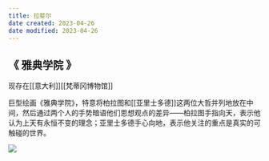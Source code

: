 ```yaml
---
title: 拉斐尔
date created: 2023-04-26
date modified: 2023-04-26
---
```


## 《 雅典学院 》

现存在[[意大利]][[梵蒂冈博物馆]]

巨型绘画《雅典学院》，特意将柏拉图和[[亚里士多德]]这两位大哲并列地放在中间，然后通过两个人的手势暗语他们思想观点的差异——柏拉图手指向天，表示他认为上天有永恒不变的理念；亚里士多德手心向地，表示他关注的重点是真实的可触碰的世界。

![](https://chelsechen-img.oss-cn-hangzhou.aliyuncs.com/20230426174017.png)
